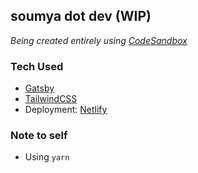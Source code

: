 ## soumya dot dev (WIP)

_Being created entirely using [CodeSandbox](https://codesandbox.io)_

### Tech Used

- [Gatsby](https://gatsbyjs.org)
- [TailwindCSS](https://tailwindcss.com/)
- Deployment: [Netlify](https://netlify.com/)

### Note to self

- Using `yarn`
